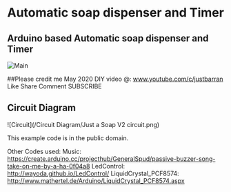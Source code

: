 # Automatic soap dispenser and Timer 
## Arduino based Automatic soap dispenser and Timer 

![Main](/images/IMG_3429.JPG) 

##Please credit me
May 2020
DIY video @: www.youtube.com/c/justbarran
Like Share Comment SUBSCRIBE

## Circuit Diagram

![Circuit](/Circuit Diagram/Just a Soap V2 circuit.png) 

This example code is in the public domain.

Other Codes used:
Music: https://create.arduino.cc/projecthub/GeneralSpud/passive-buzzer-song-take-on-me-by-a-ha-0f04a8
LedControl: http://wayoda.github.io/LedControl/
LiquidCrystal_PCF8574: http://www.mathertel.de/Arduino/LiquidCrystal_PCF8574.aspx
